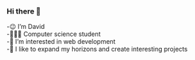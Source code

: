 ### Hi there 👋

-😉 I’m David <br>
-👨🏻‍🎓 Computer science student  <br>
-👀 I’m interested in web development  <br>
-🔮 I like to expand my horizons and create interesting projects <br>



